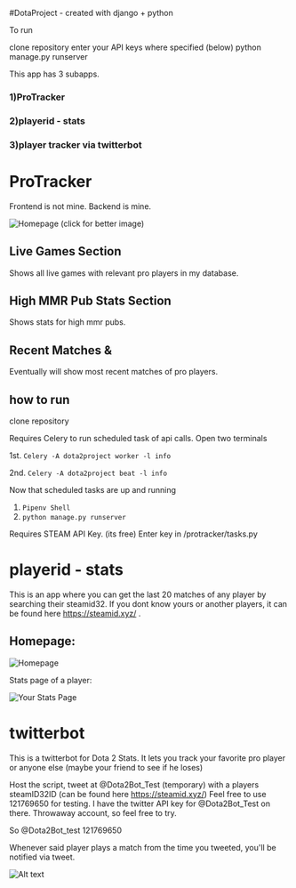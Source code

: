#DotaProject - created with django + python

To run

clone repository
enter your API keys where specified (below)
python manage.py runserver

This app has 3 subapps.

### 1)ProTracker ###
### 2)playerid - stats ###
### 3)player tracker via twitterbot ###

# ProTracker #

Frontend is not mine. Backend is mine.

![Homepage](http://puu.sh/DWx9S/df001079e3.jpg) (click for better image)


## Live Games Section ##

Shows all live games with relevant pro players in my database.

## High MMR Pub Stats Section ##

Shows stats for high mmr pubs.

## Recent Matches & ## 

Eventually will show most recent matches of pro players.

## how to run ##


clone repository 


Requires Celery to run scheduled task of api calls.
Open two terminals

1st. `Celery -A dota2project worker -l info`

2nd. `Celery -A dota2project beat -l info`

Now that scheduled tasks are up and running

1) `Pipenv Shell`
2) `python manage.py runserver`

Requires STEAM API Key. (its free) Enter key in /protracker/tasks.py


## 

# playerid - stats #

This is an app where you can get the last 20 matches of any player by searching their steamid32. If you dont know yours or another players, it can be found here https://steamid.xyz/ .

## Homepage: ## 
![Homepage](http://puu.sh/DNCtR/2f3061ef6b.png)


Stats page of a player:

![Your Stats Page](http://puu.sh/DNCuI/688c22ae15.png)



# twitterbot #

This is a twitterbot for Dota 2 Stats. It lets you track your favorite pro player or anyone else (maybe your friend to see if he loses)

Host the script, tweet at @Dota2Bot_Test (temporary) with a players steamID32ID (can be found here https://steamid.xyz/) Feel free to use 121769650 for testing. I have the twitter API key for @Dota2Bot_Test on there. Throwaway account, so feel free to try.

So @Dota2Bot_test  121769650

Whenever said player plays a match from the time you tweeted, you'll be notified via tweet.
 

![Alt text](http://puu.sh/DTr9l/c78861a7db.png "Example")



